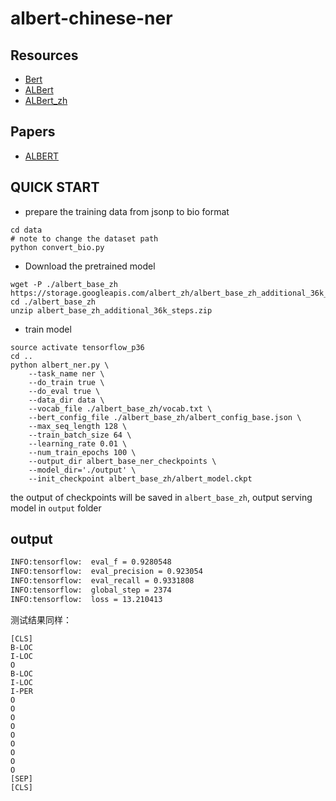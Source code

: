 # albert-chinese-ner

## Resources

- [Bert](https://github.com/google-research/bert)
- [ALBert](https://github.com/albertlauncher/albert)
- [ALBert_zh](https://github.com/brightmart/albert_zh)

## Papers

- [ALBERT](https://arxiv.org/pdf/1909.11942.pdf)

## QUICK START

* prepare the training data from jsonp to bio format 
```
cd data
# note to change the dataset path
python convert_bio.py
```


* Download the pretrained model

```
wget -P ./albert_base_zh https://storage.googleapis.com/albert_zh/albert_base_zh_additional_36k_steps.zip
cd ./albert_base_zh
unzip albert_base_zh_additional_36k_steps.zip
```
* train model

```
source activate tensorflow_p36
cd ..
python albert_ner.py \
    --task_name ner \
    --do_train true \
    --do_eval true \
    --data_dir data \
    --vocab_file ./albert_base_zh/vocab.txt \
    --bert_config_file ./albert_base_zh/albert_config_base.json \
    --max_seq_length 128 \
    --train_batch_size 64 \
    --learning_rate 0.01 \
    --num_train_epochs 100 \
    --output_dir albert_base_ner_checkpoints \
    --model_dir='./output' \
    --init_checkpoint albert_base_zh/albert_model.ckpt
```

the output of checkpoints will be saved in `albert_base_zh`, output serving model in `output` folder

## output

```bash
INFO:tensorflow:  eval_f = 0.9280548
INFO:tensorflow:  eval_precision = 0.923054
INFO:tensorflow:  eval_recall = 0.9331808
INFO:tensorflow:  global_step = 2374
INFO:tensorflow:  loss = 13.210413
```

测试结果同样：

```
[CLS]
B-LOC
I-LOC
O
B-LOC
I-LOC
I-PER
O
O
O
O
O
O
O
O
O
[SEP]
[CLS]
```

